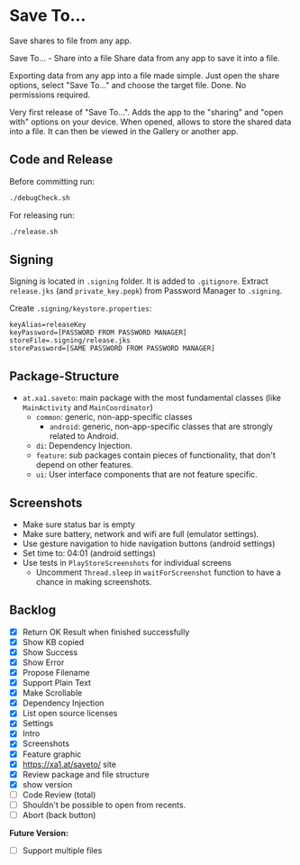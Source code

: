 # Save To…

Save shares to file from any app.

Save To… - Share into a file
Share data from any app to save it into a file.

Exporting data from any app into a file made simple. Just open the share options, select "Save To…" and choose the target file. Done. No permissions required.

Very first release of "Save To…". Adds the app to the "sharing" and "open with" options on your device. When opened, allows to store the shared data into a file. It can then be viewed in the Gallery or another app.

## Code and Release

Before committing run:
```bash
./debugCheck.sh
```

For releasing run:
```bash
./release.sh
```

## Signing

Signing is located in `.signing` folder. It is added to `.gitignore`.
Extract `release.jks` (and `private_key.pepk`) from Password Manager to `.signing`.

Create `.signing/keystore.properties`:
```properties
keyAlias=releaseKey
keyPassword=[PASSWORD FROM PASSWORD MANAGER]
storeFile=.signing/release.jks
storePassword=[SAME PASSWORD FROM PASSWORD MANAGER]
```

## Package-Structure

- `at.xa1.saveto`: main package with the most fundamental classes (like `MainActivity` and `MainCoordinator`)
  - `common`: generic, non-app-specific classes
    - `android`: generic, non-app-specific classes that are strongly related to Android.
  - `di`: Dependency Injection.
  - `feature`: sub packages contain pieces of functionality, that don't depend on other features.
  - `ui`: User interface components that are not feature specific.

## Screenshots

* Make sure status bar is empty
* Make sure battery, network and wifi are full (emulator settings).
* Use gesture navigation to hide navigation buttons (android settings)
* Set time to: 04:01  (android settings)
* Use tests in `PlayStoreScreenshots` for individual screens
  * Uncomment `Thread.sleep` in `waitForScreenshot` function to have a chance in making screenshots.

## Backlog

- [x] Return OK Result when finished successfully
- [x] Show KB copied
- [x] Show Success
- [x] Show Error
- [x] Propose Filename
- [x] Support Plain Text
- [x] Make Scrollable
- [x] Dependency Injection
- [x] List open source licenses
- [x] Settings
- [x] Intro
- [x] Screenshots
- [x] Feature graphic
- [x] https://xa1.at/saveto/ site
- [x] Review package and file structure
- [x] show version
- [ ] Code Review (total)
- [ ] Shouldn't be possible to open from recents.
- [ ] Abort (back button)

**Future Version:**
- [ ] Support multiple files

